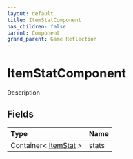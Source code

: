 ```yaml
---
layout: default
title: ItemStatComponent
has_children: false
parent: Component
grand_parent: Game Reflection
---
```

# ItemStatComponent
Description 

## Fields

| Type | Name |
|:----------|:--------------|
| Container< [ItemStat](/riftbreaker-wiki/docs/game-reflection/classes/item_stat/) > | stats |

